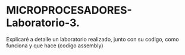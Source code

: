 # MICROPROCESADORES-Laboratorio-3.
Explicaré a detalle un laboratorio realizado, junto con su codigo, como funciona y que hace (codigo assembly)
